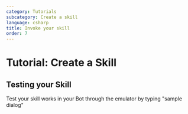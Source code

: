 ```yaml
---
category: Tutorials
subcategory: Create a skill
language: csharp
title: Invoke your skill
order: 7
---
```


# Tutorial: Create a Skill

## Testing your Skill

Test your skill works in your Bot through the emulator by typing "sample dialog"

